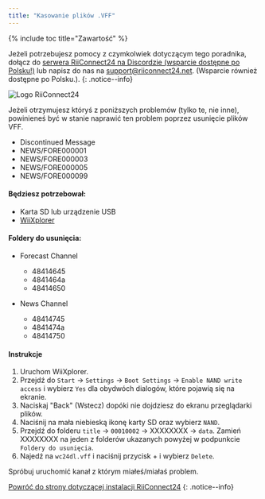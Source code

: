```yaml
---
title: "Kasowanie plików .VFF"
---
```


{% include toc title="Zawartość" %}

Jeżeli potrzebujesz pomocy z czymkolwiek dotyczącym tego poradnika, dołącz do [serwera RiiConnect24 na Discordzie (wsparcie dostępne po Polsku!)](https://discord.gg/b4Y7jfD) lub napisz do nas na [support@riiconnect24.net](mailto:support@riiconnect24.net). (Wsparcie również dostępne po Polsku.).
{: .notice--info}

![Logo RiiConnect24](/images/WiiRC24Logo.jpg)

Jeżeli otrzymujesz któryś z poniższych problemów (tylko te, nie inne), powinieneś być w stanie naprawić ten problem poprzez usunięcie plików VFF.

+ Discontinued Message
+ NEWS/FORE000001
+ NEWS/FORE000003
+ NEWS/FORE000005
+ NEWS/FORE000099

#### Będziesz potrzebował:
* Karta SD lub urządzenie USB
* [WiiXplorer](https://sourceforge.net/projects/wiixplorer/files/latest/download)

#### Foldery do usunięcia:

+ Forecast Channel
  + 48414645
  + 4841464a
  + 48414650

+ News Channel
  + 48414745
  + 4841474a
  + 48414750

#### Instrukcje

1. Uruchom WiiXplorer.
2. Przejdź do `Start` -> `Settings` -> `Boot Settings` -> `Enable NAND write access` i wybierz `Yes` dla obydwóch dialogów, które pojawią się na ekranie.
3. Naciskaj "Back" (Wstecz) dopóki nie dojdziesz do ekranu przeglądarki plików.
4. Naciśnij na mała niebieską ikonę karty SD oraz wybierz `NAND`.
5. Przejdź do folderu `title` -> `00010002` -> XXXXXXXX -> `data`. Zamień XXXXXXXX na jeden z folderów ukazanych powyżej w podpunkcie `Foldery do usunięcia`.
6. Najedź na `wc24dl.vff` i naciśnij przycisk + i wybierz `Delete`.

Spróbuj uruchomić kanał z którym miałeś/miałaś problem.

[Powróć do strony dotyczącej instalacji RiiConnect24](riiconnect24)
{: .notice--info}
